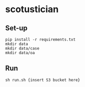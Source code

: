 # scotustician

## Set-up
```
pip install -r requirements.txt
mkdir data
mkdir data/case
mkdir data/oa
```
## Run
```
sh run.sh {insert S3 bucket here}
```

